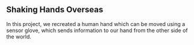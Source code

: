 ## Shaking Hands Overseas

In this project, we recreated a human hand which can be moved using a sensor glove, which sends information to our hand from the other side of the world.
